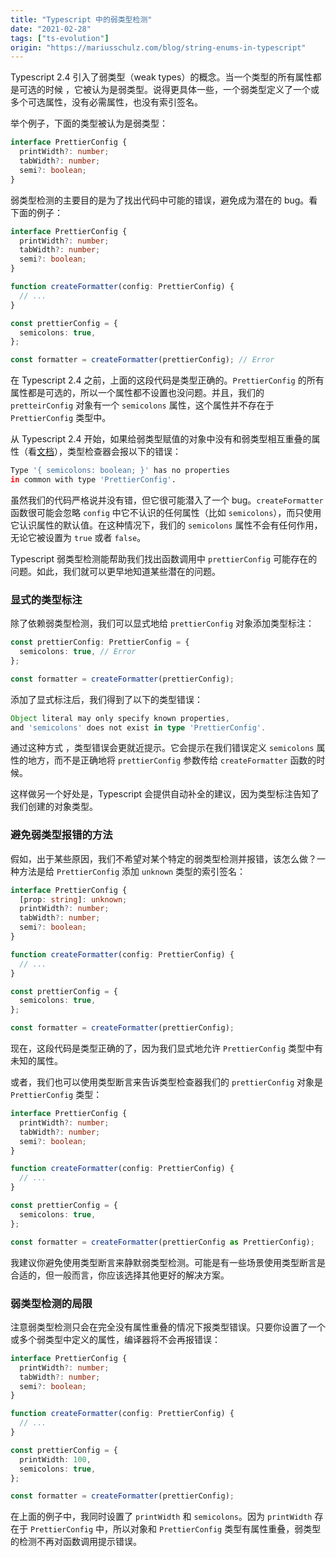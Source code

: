 ```yaml
---
title: "Typescript 中的弱类型检测"
date: "2021-02-28"
tags: ["ts-evolution"]
origin: "https://mariusschulz.com/blog/string-enums-in-typescript"
---
```


Typescript 2.4 引入了弱类型（weak types）的概念。当一个类型的所有属性都是可选的时候 ，它被认为是弱类型。说得更具体一些，一个弱类型定义了一个或多个可选属性，没有必需属性，也没有索引签名。

举个例子，下面的类型被认为是弱类型：

```ts
interface PrettierConfig {
  printWidth?: number;
  tabWidth?: number;
  semi?: boolean;
}
```

弱类型检测的主要目的是为了找出代码中可能的错误，避免成为潜在的 bug。看下面的例子：

```ts
interface PrettierConfig {
  printWidth?: number;
  tabWidth?: number;
  semi?: boolean;
}

function createFormatter(config: PrettierConfig) {
  // ...
}

const prettierConfig = {
  semicolons: true,
};

const formatter = createFormatter(prettierConfig); // Error
```

在 Typescript 2.4 之前，上面的这段代码是类型正确的。`PrettierConfig` 的所有属性都是可选的，所以一个属性都不设置也没问题。并且，我们的 `pretteirConfig` 对象有一个 `semicolons` 属性，这个属性并不存在于 `PrettierConfig` 类型中。

从 Typescript 2.4 开始，如果给弱类型赋值的对象中没有和弱类型相互重叠的属性（看[文档](https://www.typescriptlang.org/docs/handbook/release-notes/typescript-2-4.html#weak-type-detection)），类型检查器会报以下的错误：

```sh
Type '{ semicolons: boolean; }' has no properties
in common with type 'PrettierConfig'.
```

虽然我们的代码严格说并没有错，但它很可能潜入了一个 bug。`createFormatter` 函数很可能会忽略 `config` 中它不认识的任何属性（比如 `semicolons`），而只使用它认识属性的默认值。在这种情况下，我们的 `semicolons` 属性不会有任何作用，无论它被设置为 `true` 或者 `false`。

Typescript 弱类型检测能帮助我们找出函数调用中 `prettierConfig` 可能存在的问题。如此，我们就可以更早地知道某些潜在的问题。

### 显式的类型标注

除了依赖弱类型检测，我们可以显式地给 `prettierConfig` 对象添加类型标注：

```ts
const prettierConfig: PrettierConfig = {
  semicolons: true, // Error
};

const formatter = createFormatter(prettierConfig);
```

添加了显式标注后，我们得到了以下的类型错误：

```ts
Object literal may only specify known properties,
and 'semicolons' does not exist in type 'PrettierConfig'.
```

通过这种方式 ，类型错误会更就近提示。它会提示在我们错误定义 `semicolons` 属性的地方，而不是正确地将 `prettierConfig` 参数传给 `createFormatter` 函数的时候。

这样做另一个好处是，Typescript 会提供自动补全的建议，因为类型标注告知了我们创建的对象类型。

### 避免弱类型报错的方法

假如，出于某些原因，我们不希望对某个特定的弱类型检测并报错，该怎么做？一种方法是给 `PrettierConfig` 添加 `unknown` 类型的索引签名：

```ts
interface PrettierConfig {
  [prop: string]: unknown;
  printWidth?: number;
  tabWidth?: number;
  semi?: boolean;
}

function createFormatter(config: PrettierConfig) {
  // ...
}

const prettierConfig = {
  semicolons: true,
};

const formatter = createFormatter(prettierConfig);
```

现在，这段代码是类型正确的了，因为我们显式地允许 `PrettierConfig` 类型中有未知的属性。

或者，我们也可以使用类型断言来告诉类型检查器我们的 `prettierConfig` 对象是 `PrettierConfig` 类型：

```ts
interface PrettierConfig {
  printWidth?: number;
  tabWidth?: number;
  semi?: boolean;
}

function createFormatter(config: PrettierConfig) {
  // ...
}

const prettierConfig = {
  semicolons: true,
};

const formatter = createFormatter(prettierConfig as PrettierConfig);
```

我建议你避免使用类型断言来静默弱类型检测。可能是有一些场景使用类型断言是合适的，但一般而言，你应该选择其他更好的解决方案。

### 弱类型检测的局限

注意弱类型检测只会在完全没有属性重叠的情况下报类型错误。只要你设置了一个或多个弱类型中定义的属性，编译器将不会再报错误：

```ts
interface PrettierConfig {
  printWidth?: number;
  tabWidth?: number;
  semi?: boolean;
}

function createFormatter(config: PrettierConfig) {
  // ...
}

const prettierConfig = {
  printWidth: 100,
  semicolons: true,
};

const formatter = createFormatter(prettierConfig);
```

在上面的例子中，我同时设置了 `printWidth` 和 `semicolons`。因为 `printWidth` 存在于 `PrettierConfig` 中，所以对象和 `PrettierConfig` 类型有属性重叠，弱类型的检测不再对函数调用提示错误。
